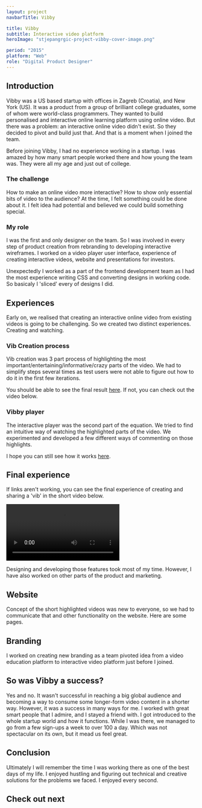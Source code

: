 ```yaml
---
layout: project
navbarTitle: Vibby

title: Vibby
subtitle: Interactive video platform
heroImage: "stjepangrgic-project-vibby-cover-image.png"

period: "2015"
platform: "Web"
role: "Digital Product Designer"
---
```


<!-- 538AFF -->
<!-- bgColor: "linear-gradient(180deg, #2CA3FF 0%, #6A7BFF 100%)" -->

## Introduction
Vibby was a US based startup with offices in Zagreb (Croatia), and New York (US). It was a product from a group of brilliant college graduates, some of whom were world-class programmers. They wanted to build personalised and interactive online learning platform using online video. But there was a problem: an interactive online video didn't exist. So they decided to pivot and build just that. And that is a moment when I joined the team.

Before joining Vibby, I had no experience working in a startup. I was amazed by how many smart people worked there and how young the team was. They were all my age and just out of college.  

<div class="idea full-width grid">

### The challenge
How to make an online video more interactive? How to show only essential bits of video to the audience? At the time, I felt something could be done about it. I felt idea had potential and believed we could build something special.

<figure class="grid-width fix-img">
  <simg name="stjepangrgic-project-vibby-idea.jpg" />
</figure> 

<!-- ### The chalange
How to make video more interactive? How to show only important bits of video to the audinece? Looking pack to this question they feal unecesary, but at the time I fealt something can be done about it. I belived we could build something special. -->

### My role
I was the first and only designer on the team. So I was involved in every step of product creation from rebranding to developing interactive wireframes. I worked on a video player user interface, experience of creating interactive videos, website and presentations for investors. 

Unexpectedly I worked as a part of the frontend development team as I had the most experience writing CSS and converting designs in working code. So basicaly I 'sliced' every of designs I did.

</div> <!-- Idea -->

## Experiences
Early on, we realised that creating an interactive online video from existing videos is going to be challenging. So we created two distinct experiences. Creating and watching.

<div class="solutions full-width grid">

### Vib Creation process
Vib creation was 3 part process of highlighting the most important/entertaining/informative/crazy parts of the video. We had to simplify steps several times as test users were not able to figure out how to do it in the first few iterations.

<figure class="full-width fix-img center" style="max-width: 1300px;">
  <simg name="stjepangrgic-project-vibby-vib-creation-process.jpg" />
</figure>

You should be able to see the final result [here](https://www.vibby.com/create/1). If not, you can check out the video below.

</div>

<div class="block full-width grid">

### Vibby player
The interactive player was the second part of the equation. We tried to find an intuitive way of watching the highlighted parts of the video. We experimented and developed a few different ways of commenting on those highlights.
  
<figure class="full-width fix-img center" style="max-width: 1795px;">
  <simg name="stjepangrgic-project-vibby-player.jpg" />
</figure>

I hope you can still see how it works [here](https://www.vibby.com/watch?vib=71KCMcqWZUc).

</div> <!-- Block -->

## Final experience
If links aren't working, you can see the final experience of creating and sharing a 'vib' in the short video below.

<video class="video" loop controls>
  <source src="/vibby-how-it-works.mp4" type="video/mp4">
  Your browser does not support HTML5 video.
</video>

Designing and developing those features took most of my time. However, I have also worked on other parts of the product and marketing.

<div class="gradient full-width grid">

## Website
Concept of the short highlighted videos was new to everyone, so we had to communicate that and other functionality on the website. Here are some pages.

<figure class="full-width fix-img center" style="max-width: 1426px;">
  <simg name="stjepangrgic-project-vibby-website.jpg" />
</figure>
</div>

## Branding
I worked on creating new branding as a team pivoted idea from a video education platform to interactive video platform just before I joined.

<figure class="g5-5 fix-img">
  <simg name="stjepangrgic-project-vibby-logo-ideas.jpg" />
</figure>

<!-- After a lot of ideas and experiments I decided to combine multiple I decided to blend the distinctive shape of the Istrian peninsula with all the experiences and photos one might have while visiting this amazing and unique region of Croatia. -->

<figure class="grid-width fix-img">
  <simg name="stjepangrgic-project-vibby-logo-conception.jpg" />
</figure>

<figure class="grid-width fix-img">
  <simg name="stjepangrgic-project-vibby-logo-unaccepted.png" />
</figure>

<!-- But in the end team decided to go with someething other -->

<figure class="grid-width fix-img">
  <simg name="stjepangrgic-project-vibby-logo-accepted.png" />
</figure>

<div class="full-width grid conclusion">

## So was Vibby a success?
Yes and no. It wasn't successful in reaching a big global audience and becoming a way to consume some longer-form video content in a shorter way. However, it was a success in many ways for me. I worked with great smart people that I admire, and I stayed a friend with. I got introduced to the whole startup world and how it functions. While I was there, we managed to go from a few sign-ups a week to over 100 a day. Which was not spectacular on its own, but it mead us feel great.

## Conclusion
Ultimately I will remember the time I was working there as one of the best days of my life. I enjoyed hustling and figuring out technical and creative solutions for the problems we faced. I enjoyed every second.

## Check out next

<div class="grid-width next-project">
  <ProjectCard
    url="/work/agrivi"
    title="Agrivi"
    description="Farm managment software"
    bgImage="stjepangrgic-agrivi-card-bgImage.jpg"
    projectImage="stjepangrgic-agrivi-card-projectImage.png"
    underlinColor="#5FC21E"/>
</div>

</div>

<script>
import slink from '@/components/slink.vue'
import simg from '@/components/simg.vue'
import ProjectCard from '@/components/ProjectCard.vue'

export default {
  components: {
    slink,
    simg,
    ProjectCard
  }
}
</script>

<style lang="stylus">
/*.vibby
  --hero-section-bg #5D83FF
  --subtitle-color #538AFF
  --content-bgc #F9FAFC
  .content
    padding-bottom: 0;
  .idea
    background-color #32323C
    margin-top 4rem
    padding-bottom 4rem
    
    h3, p
      color #fff
    p
      opacity 0.9
    figure 
      margin-bottom 0

  .block
    background-color #E7F5FF
    margin-top 4rem
    padding-bottom 4rem
    
  .video
    width 100%
    margin-top 2rem
    margin-bottom 2rem
  .conclusion
    background-color: #ECF0F2;*/
</style>
